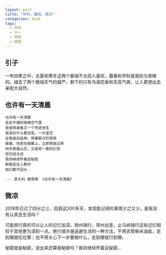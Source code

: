 ```yaml
---
layout: post
title: "早秋，暖阳，微凉"
categories: book
tags: 
  - 中秋
  - 十一
  - 早秋
  - 随笔
---
```


## 引子

一年四季之中，炎夏和寒冬这两个极端不太招人喜欢，暮春和早秋是我较为青睐的。褪去了两个极端天气的威严，剩下的只有鸟语花香和天高气爽，让人更想出去亲昵大自然。

## 也许有一天清晨

```
也许有一天清晨
走在干燥的玻璃空气里
我会转身看见一个奇迹发生
我背后什么都没有，一片虚空
在我身后延伸，带着醉汉的惊骇
接着，恍若在银幕上，立即聚拢过来
树木房屋山峦，又是老一套的幻觉
但已经太迟
我将继续怀着这秘密
默默走在人群中
他们都不回头

--- 意大利 蒙塔莱 《也许有一天清晨》
```

## 微凉

2018年已过了四分之三，回首这200多天，发现能记得的事情少之又少。是我没有认真去生活吗？

可能旅行真的可以让人的记忆加深，扬州骑行，常州出差，止马岭骑行这些记忆相较于其他更为深刻一点。旅行或许是逃避生活的一种方法，不用去管柴米油盐，走到哪就吃在哪；也不用关心下一步要做什么，走到哪就行到哪。

秘密就是秘密，说出来还算是秘密吗？我将继续怀着这秘密...
